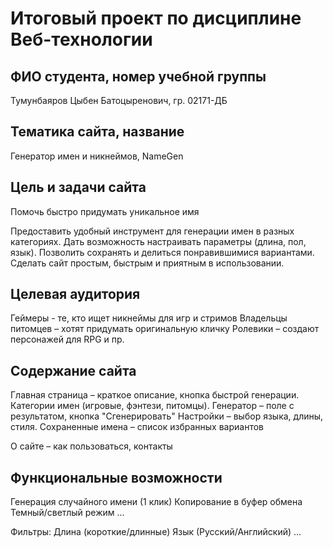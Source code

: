 # Итоговый проект по дисциплине Веб-технологии

## ФИО студента, номер учебной группы 

Тумунбаяров Цыбен Батоцыренович, гр. 02171-ДБ

## Тематика сайта, название

Генератор имен и никнеймов, NameGen 

## Цель и задачи сайта

Помочь быстро придумать уникальное имя

Предоставить удобный инструмент для генерации имен в разных категориях.
Дать возможность настраивать параметры (длина, пол, язык).
Позволить сохранять и делиться понравившимися вариантами.
Сделать сайт простым, быстрым и приятным в использовании.

## Целевая аудитория

Геймеры -  те, кто ищет никнеймы для игр и стримов
Владельцы питомцев – хотят придумать оригинальную кличку
Ролевики – создают персонажей для RPG и пр.

## Содержание сайта

Главная страница – краткое описание, кнопка быстрой генерации.
Категории имен (игровые, фэнтези, питомцы).
Генератор – поле с результатом, кнопка "Сгенерировать"
Настройки – выбор языка, длины, стиля.
Сохраненные имена – список избранных вариантов

О сайте – как пользоваться, контакты

## Функциональные возможности

Генерация случайного имени (1 клик)
Копирование в буфер обмена
Темный/светлый режим
...

Фильтры:
Длина (короткие/длинные)
Язык (Русский/Английский)
...



